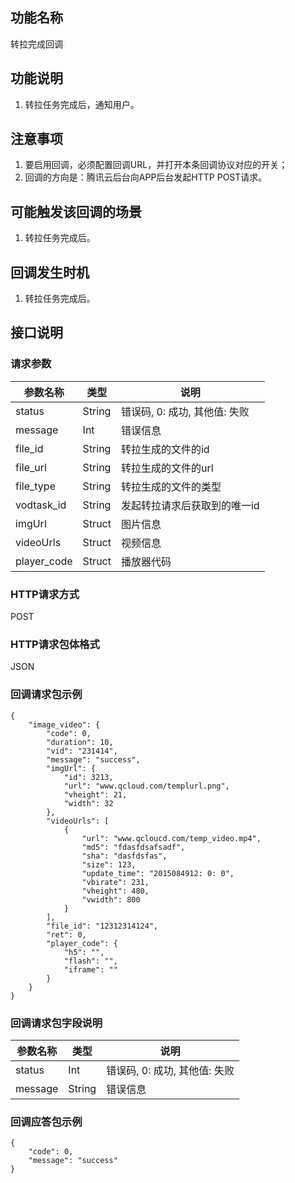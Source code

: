 ## 功能名称
转拉完成回调

## 功能说明
1. 转拉任务完成后，通知用户。

## 注意事项
1. 要启用回调，必须配置回调URL，并打开本条回调协议对应的开关；
2. 回调的方向是：腾讯云后台向APP后台发起HTTP POST请求。

## 可能触发该回调的场景
1. 转拉任务完成后。

## 回调发生时机
1. 转拉任务完成后。

## 接口说明

### 请求参数
| 参数名称 | 类型 | 说明 |
|---------|---------|---------|
| status | String | 错误码, 0: 成功, 其他值: 失败 |
| message | Int | 错误信息  |
| file_id | String | 转拉生成的文件的id |
| file_url | String | 转拉生成的文件的url  |
| file_type | String | 转拉生成的文件的类型 |
| vodtask_id | String | 发起转拉请求后获取到的唯一id |
| imgUrl | Struct | 图片信息  |
| videoUrls | Struct | 视频信息 |
| player_code | Struct | 播放器代码 |

### HTTP请求方式
POST
### HTTP请求包体格式
JSON
### 回调请求包示例
```
{
    "image_video": {
        "code": 0,
        "duration": 10,
        "vid": "231414",
        "message": "success",
        "imgUrl": {
            "id": 3213,
            "url": "www.qcloud.com/templurl.png",
            "vheight": 21,
            "width": 32
        },
        "videoUrls": [
            {
                "url": "www.qcloucd.com/temp_video.mp4",
                "md5": "fdasfdsafsadf",
                "sha": "dasfdsfas",
                "size": 123,
                "update_time": "2015084912: 0: 0",
                "vbirate": 231,
                "vheight": 480,
                "vwidth": 800
            }
        ],
        "file_id": "12312314124",
        "ret": 0,
        "player_code": {
            "h5": "",
            "flash": "",
            "iframe": ""
        }
    }
}
```
### 回调请求包字段说明
| 参数名称 | 类型 | 说明 |
|---------|---------|---------|
| status | Int | 错误码, 0: 成功, 其他值: 失败 |
| message | String | 错误信息  |
### 回调应答包示例
```
{
    "code": 0,
	"message": "success"
}
```



